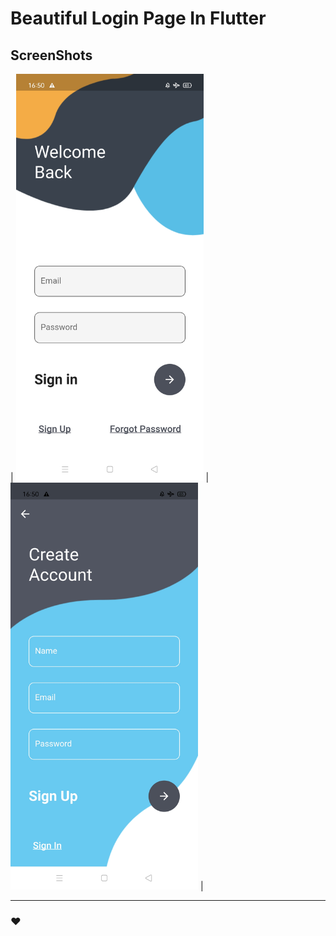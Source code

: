 # Beautiful Login Page In Flutter

## ScreenShots


| <img src="screenshots/login.jpg"  width="300"/> | <img src="screenshots/register.jpg" width="300"/>  |

---

### :heart:


